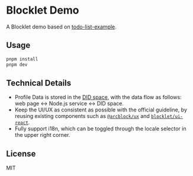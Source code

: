 # Blocklet Demo

A Blocklet demo based on [todo-list-example](https://github.com/blocklet/create-blocklet/tree/main/packages/create-app/templates/todo-list-example).

## Usage

```sh
pnpm install
pnpm dev
```

## Technical Details

- Profile Data is stored in the [DID space](https://www.arcblock.io/content/docs/did-spaces/en/connect-did-space-on-login), with the data flow as follows: web page <-> Node.js service <-> DID space.
- Keep the UI/UX as consistent as possible with the official guideline, by reusing existing components such as [`@arcblock/ux`](https://arcblock.github.io/ux/) and [`blocklet/ui-react`](https://arcblock.github.io/ux/?path=/story/blocklet-ui-react-header--with-enable-connect-enable-locale).
- Fully support i18n, which can be toggled through the locale selector in the upper right corner.

## License

MIT
